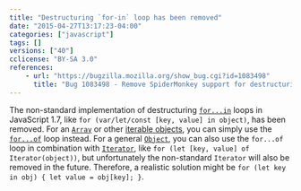```yaml
---
title: "Destructuring `for-in` loop has been removed"
date: "2015-04-27T13:17:23-04:00"
categories: ["javascript"]
tags: []
versions: ["40"]
cclicense: "BY-SA 3.0"
references:
    - url: "https://bugzilla.mozilla.org/show_bug.cgi?id=1083498"
      title: "Bug 1083498 - Remove SpiderMonkey support for destructuring for-in (JS1.7-only language extension)"
---
```

The non-standard implementation of destructuring [`for...in`](https://developer.mozilla.org/en-US/docs/Web/JavaScript/Reference/Statements/for...in) loops in JavaScript 1.7, like `for (var/let/const [key, value] in object)`, has been removed. For an [`Array`](https://developer.mozilla.org/en-US/docs/Web/JavaScript/Reference/Global_Objects/Array) or other [iterable objects](https://developer.mozilla.org/en-US/docs/Web/JavaScript/Reference/Iteration_protocols), you can simply use the [`for...of`](https://developer.mozilla.org/en-US/docs/Web/JavaScript/Reference/Statements/for...of) loop instead. For a general [`Object`](https://developer.mozilla.org/en-US/docs/Web/JavaScript/Reference/Global_Objects/Object), you can also use the `for...of` loop in combination with [`Iterator`](https://developer.mozilla.org/en-US/docs/Web/JavaScript/Reference/Global_Objects/Iterator), like `for (let [key, value] of Iterator(object))`, but unfortunately the non-standard `Iterator` will also be removed in the future. Therefore, a realistic solution might be `for (let key in obj) { let value = obj[key]; }`.
